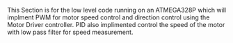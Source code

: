 This Section is for the low level code running on an ATMEGA328P which will implment PWM for motor speed control and direction control using the Motor Driver controller. PID also implimented control the speed of the motor with low
pass filter for speed measurement.
